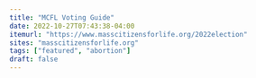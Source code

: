```yaml
---
title: "MCFL Voting Guide"
date: 2022-10-27T07:43:38-04:00
itemurl: "https://www.masscitizensforlife.org/2022election"
sites: "masscitizensforlife.org"
tags: ["featured", "abortion"]
draft: false
---
```


